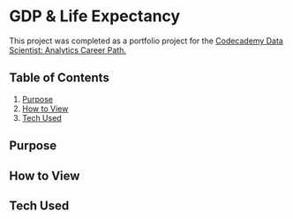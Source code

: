 # GDP & Life Expectancy

This project was completed as a portfolio project for the [Codecademy Data Scientist: Analytics Career Path.](https://www.codecademy.com/career-journey/data-scientist-aly)

## Table of Contents
1. [Purpose](#purpose)
2. [How to View](#how-to-view)
3. [Tech Used](#tech-used)

## Purpose

## How to View

## Tech Used